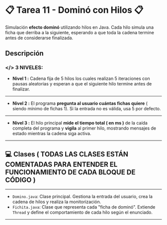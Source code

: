 # 📋 Tarea 11 - Dominó con Hilos 📋

Simulación **efecto dominó** utilizando hilos en Java. Cada hilo simula una ficha que derriba a la siguiente, esperando a que toda la cadena termine antes de considerarse finalizada.

## Descripción

### </> 3 NIVELES: 

- **Nivel 1 :** Cadena fija de 5 hilos los cuales realizan 5 iteraciones con pausas aleatorias y esperan a que el siguiente hilo termine antes de finalizar.
---
- **Nivel 2 :** El programa **pregunta al usuario cuántas fichas quiere** ( siendo mínimo de fichas 1). Si la entrada no es válida, usa 5 por defecto.
---
- **Nivel 3 :** El hilo principal **mide el tiempo total ( en ms )** de la caída completa del programa y **vigila** al primer hilo, mostrando mensajes de estado mientras la cadena siga activa.
---


## 💻 Clases ( TODAS LAS CLASES ESTÁN COMENTADAS PARA ENTENDER EL FUNCIONAMIENTO DE CADA BLOQUE DE CÓDIGO )
---
- `Domino.java`: Clase principal. Gestiona la entrada del usuario, crea la cadena de hilos y realiza la monitorización.
- `Fichita.java`: Clase que representa cada "ficha de dominó". Extiende `Thread` y define el comportamiento de cada hilo según el enunciado.
---
